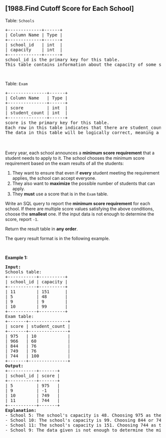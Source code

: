 ## [1988.Find Cutoff Score for Each School]
<p>Table: <code>Schools</code></p>

<pre>
+-------------+------+
| Column Name | Type |
+-------------+------+
| school_id   | int  |
| capacity    | int  |
+-------------+------+
school_id is the primary key for this table.
This table contains information about the capacity of some schools. The capacity is the maximum number of students the school can accept.
</pre>

<p>&nbsp;</p>

<p>Table: <code>Exam</code></p>

<pre>
+---------------+------+
| Column Name   | Type |
+---------------+------+
| score         | int  |
| student_count | int  |
+---------------+------+
score is the primary key for this table.
Each row in this table indicates that there are student_count students that got at least score points in the exam.
The data in this table will be logically correct, meaning a row recording a higher score will have the same or smaller student_count compared to a row recording a lower score. More formally, for every two rows i and j in the table, if score<sub>i</sub> &gt; score<sub>j</sub> then student_count<sub>i</sub> &lt;= student_count<sub>j</sub>.
</pre>

<p>&nbsp;</p>

<p>Every year, each school announces a <strong>minimum score requirement</strong> that a student needs to apply to it. The school chooses the minimum score requirement based on the exam results of all the students:</p>

<ol>
	<li>They want to ensure that even if <strong>every</strong> student meeting the requirement applies, the school can accept everyone.</li>
	<li>They also want to <strong>maximize</strong> the possible number of students that can apply.</li>
	<li>They <strong>must</strong> use a score that is in the <code>Exam</code> table.</li>
</ol>

<p>Write an SQL query to report the <strong>minimum score requirement</strong> for each school. If there are multiple score values satisfying the above conditions, choose the <strong>smallest</strong> one. If the input data is not enough to determine the score, report <code>-1</code>.</p>

<p>Return the result table in <strong>any order</strong>.</p>

<p>The query result format is in the following example.</p>

<p>&nbsp;</p>
<p><strong class="example">Example 1:</strong></p>

<pre>
<strong>Input:</strong>
Schools table:
+-----------+----------+
| school_id | capacity |
+-----------+----------+
| 11        | 151      |
| 5         | 48       |
| 9         | 9        |
| 10        | 99       |
+-----------+----------+
Exam table:
+-------+---------------+
| score | student_count |
+-------+---------------+
| 975   | 10            |
| 966   | 60            |
| 844   | 76            |
| 749   | 76            |
| 744   | 100           |
+-------+---------------+
<strong>Output:</strong>
+-----------+-------+
| school_id | score |
+-----------+-------+
| 5         | 975   |
| 9         | -1    |
| 10        | 749   |
| 11        | 744   |
+-----------+-------+
<strong>Explanation:</strong> 
- School 5: The school&#39;s capacity is 48. Choosing 975 as the min score requirement, the school will get at most 10 applications, which is within capacity.
- School 10: The school&#39;s capacity is 99. Choosing 844 or 749 as the min score requirement, the school will get at most 76 applications, which is within capacity. We choose the smallest of them, which is 749.
- School 11: The school&#39;s capacity is 151. Choosing 744 as the min score requirement, the school will get at most 100 applications, which is within capacity.
- School 9: The data given is not enough to determine the min score requirement. Choosing 975 as the min score, the school may get 10 requests while its capacity is 9. We do not have information about higher scores, hence we report -1.
</pre>
